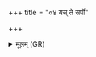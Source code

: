 +++
title = "०४ यस् ते सर्पो"

+++
<details><summary>मूलम् (GR)</summary>

यस् ते सर्पो वृश्चिकस् तृष्टदंश्मा  
हेमन्तजब्धो भृमलो गुहा शये ।  
क्रिमिर् इल्मं पृथिवि प्रावृषि यद् एजति  
तन् नः सर्पन् मोप सृपद् +++(Bhatt. sṛpa(d))+++  
यच् छिवं तेन नो मृड ॥
</details>